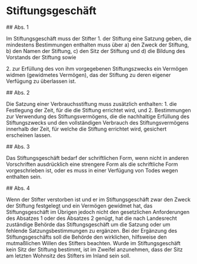 # Stiftungsgeschäft



\#\# Abs. 1

 Im Stiftungsgeschäft muss der Stifter  1\.
 der Stiftung eine Satzung geben, die mindestens Bestimmungen enthalten muss über  a)
 den Zweck der Stiftung,
 b)
 den Namen der Stiftung,
 c)
 den Sitz der Stiftung und
 d)
 die Bildung des Vorstands der Stiftung sowie

 2\.
 zur Erfüllung des von ihm vorgegebenen Stiftungszwecks ein Vermögen widmen (gewidmetes Vermögen), das der Stiftung zu deren eigener Verfügung zu überlassen ist.


\#\# Abs. 2

 Die Satzung einer Verbrauchsstiftung muss zusätzlich enthalten:  1\.
 die Festlegung der Zeit, für die die Stiftung errichtet wird, und
 2\.
 Bestimmungen zur Verwendung des Stiftungsvermögens, die die nachhaltige Erfüllung des Stiftungszwecks und den vollständigen Verbrauch des Stiftungsvermögens innerhalb der Zeit, für welche die Stiftung errichtet wird, gesichert erscheinen lassen.


\#\# Abs. 3

 Das Stiftungsgeschäft bedarf der schriftlichen Form, wenn nicht in anderen Vorschriften ausdrücklich eine strengere Form als die schriftliche Form vorgeschrieben ist, oder es muss in einer Verfügung von Todes wegen enthalten sein.

\#\# Abs. 4

 Wenn der Stifter verstorben ist und er im Stiftungsgeschäft zwar den Zweck der Stiftung festgelegt und ein Vermögen gewidmet hat, das Stiftungsgeschäft im Übrigen jedoch nicht den gesetzlichen Anforderungen des Absatzes 1 oder des Absatzes 2 genügt, hat die nach Landesrecht zuständige Behörde das Stiftungsgeschäft um die Satzung oder um fehlende Satzungsbestimmungen zu ergänzen. Bei der Ergänzung des Stiftungsgeschäfts soll die Behörde den wirklichen, hilfsweise den mutmaßlichen Willen des Stifters beachten. Wurde im Stiftungsgeschäft kein Sitz der Stiftung bestimmt, ist im Zweifel anzunehmen, dass der Sitz am letzten Wohnsitz des Stifters im Inland sein soll. 

